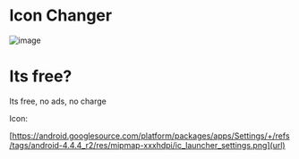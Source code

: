 # Icon Changer
![image](https://github.com/user-attachments/assets/dd93bd6d-eabb-4219-8eee-2b9d41504548)
# Its free?
Its free, no ads, no charge



Icon:


[https://android.googlesource.com/platform/packages/apps/Settings/+/refs/tags/android-4.4.4_r2/res/mipmap-xxxhdpi/ic_launcher_settings.png](url)
